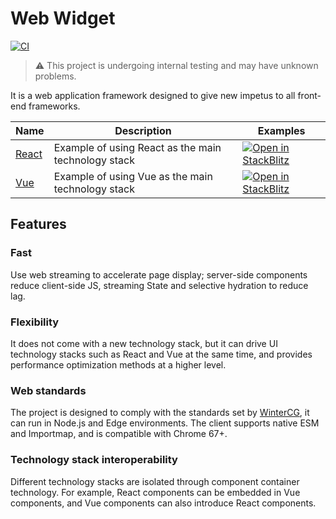 # Web Widget

[![CI](https://github.com/web-widget/web-widget/actions/workflows/test.yml/badge.svg?event=push)](https://github.com/web-widget/web-widget/actions/workflows/test.yml?query=event%3Apush)

> ⚠️ This project is undergoing internal testing and may have unknown problems.

It is a web application framework designed to give new impetus to all front-end frameworks.

| Name             | Description                                         | Examples                                                                                                                                                           |
| ---------------- | --------------------------------------------------- | ------------------------------------------------------------------------------------------------------------------------------------------------------------------ |
| [React](./examples/react) | Example of using React as the main technology stack | [![Open in StackBlitz](https://developer.stackblitz.com/img/open_in_stackblitz.svg)](https://stackblitz.com/github/web-widget/web-widget/tree/main/examples/react) |
| [Vue](./examples/vue)     | Example of using Vue as the main technology stack   | [![Open in StackBlitz](https://developer.stackblitz.com/img/open_in_stackblitz.svg)](https://stackblitz.com/github/web-widget/web-widget/tree/main/examples/vue)   |

## Features

### Fast

Use web streaming to accelerate page display; server-side components reduce client-side JS, streaming State and selective hydration to reduce lag.

### Flexibility

It does not come with a new technology stack, but it can drive UI technology stacks such as React and Vue at the same time, and provides performance optimization methods at a higher level.

### Web standards

The project is designed to comply with the standards set by [WinterCG](https://wintercg.org/), it can run in Node.js and Edge environments. The client supports native ESM and Importmap, and is compatible with Chrome 67+.

### Technology stack interoperability

Different technology stacks are isolated through component container technology. For example, React components can be embedded in Vue components, and Vue components can also introduce React components.
